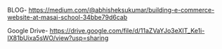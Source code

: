 BLOG- https://medium.com/@abhisheksukumar/building-e-commerce-website-at-masai-school-34bbe79d6cab

Google Drive- https://drive.google.com/file/d/11aZVaYJo3eXIT_Ke1i-IX81bUixa5sWO/view?usp=sharing
